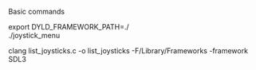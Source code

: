 Basic commands

export DYLD_FRAMEWORK_PATH=./                                                 
./joystick_menu

clang list_joysticks.c -o list_joysticks -F/Library/Frameworks -framework SDL3
